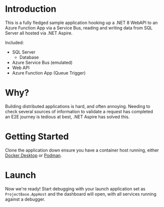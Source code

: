 # Introduction

This is a fully fledged sample application hooking up a .NET 8 WebAPI to an Azure Function App via a Service Bus, reading and writing data from SQL Server all hosted via .NET Aspire.

Included:

- SQL Server
  - Database
- Azure Service Bus (emulated)
- Web API
- Azure Function App (Queue Trigger)

# Why?

Building distributed applications is hard, and often annoying. Needing to check several sources of information to validate a request has completed an E2E journey is tedious at best, .NET Aspire has solved this.

# Getting Started

Clone the application down ensure you have a container host running, either [Docker Desktop](https://www.docker.com/products/docker-desktop/) or [Podman](https://podman.io/).

# Launch

Now we're ready! Start debugging with your launch application set as `ProjectBase.AppHost` and the dashboard will open, with all services running against a debugger.
